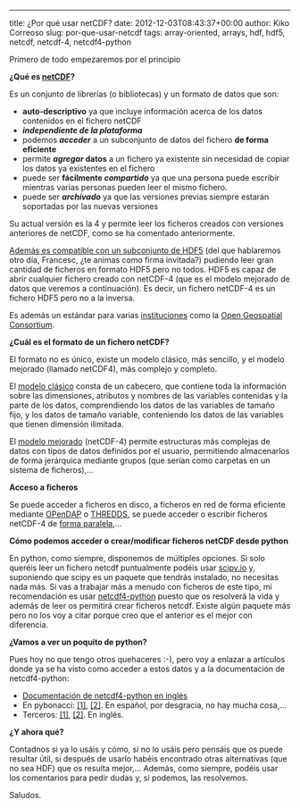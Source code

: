 ---
title: ¿Por qué usar netCDF?
date: 2012-12-03T08:43:37+00:00
author: Kiko Correoso
slug: por-que-usar-netcdf
tags: array-oriented, arrays, hdf, hdf5, netcdf, netcdf-4, netcdf4-python

Primero de todo empezaremos por el principio

**¿Qué es [netCDF](http://en.wikipedia.org/wiki/NetCDF)?**

Es un conjunto de librerías (o bibliotecas) y un formato de datos que son:

  *  **auto-descriptivo** ya que incluye información acerca de los datos contenidos en el fichero netCDF
  * **_independiente de la plataforma_**
  * podemos **_acceder_** a un subconjunto de datos del fichero **de forma eficiente**
  * permite **_agregar_ datos** a un fichero ya existente sin necesidad de copiar los datos ya existentes en el fichero
  * puede ser **fácilmente _compartido_** ya que una persona puede escribir mientras varias personas pueden leer el mismo fichero.
  * puede ser **_archivado_** ya que las versiones previas siempre estarán soportadas por las nuevas versiones

Su actual versión es la 4 y permite leer los ficheros creados con versiones anteriores de netCDF, como se ha comentado anteriormente.

[Además es compatible con un subconjunto de HDF5](http://www.unidata.ucar.edu/software/netcdf/docs/interoperability_hdf5.html) (del que hablaremos otro día, Francesc, ¿te animas como firma invitada?) pudiendo leer gran cantidad de ficheros en formato HDF5 pero no todos. HDF5 es capaz de abrir cualquier fichero creado con netCDF-4 (que es el modelo mejorado de datos que veremos a continuación). Es decir, un fichero netCDF-4 es un fichero HDF5 pero no a la inversa.

Es además un estándar para varias [instituciones](http://www.unidata.ucar.edu/software/netcdf/docs/standards.html) como la [Open Geospatial Consortium](http://www.opengeospatial.org/standards/netcdf).

**¿Cuál es el formato de un fichero netCDF?**

El formato no es único, existe un modelo clásico, más sencillo, y el modelo mejorado (llamado netCDF4), más complejo y completo.

<!--more-->

El [modelo clásico](http://www.unidata.ucar.edu/software/netcdf/workshops/2008/datamodel/NcClassicModel.html) consta de un cabecero, que contiene toda la información sobre las dimensiones, atributos y nombres de las variables contenidas y la parte de los datos, comprendiendo los datos de las variables de tamaño fijo, y los datos de tamaño variable, conteniendo los datos de las variables que tienen dimensión ilimitada.

El [modelo mejorado](http://www.unidata.ucar.edu/software/netcdf/workshops/2008/netcdf4/Nc4DataModel.html) (netCDF-4) permite estructuras más complejas de datos con tipos de datos definidos por el usuario, permitiendo almacenarlos de forma jerárquica mediante grupos (que serían como carpetas en un sistema de ficheros),...

**Acceso a ficheros**

Se puede acceder a ficheros en disco, a ficheros en red de forma eficiente mediante [OPenDAP](http://www.opendap.org/) o [THREDDS](http://www.unidata.ucar.edu/Projects/THREDDS/tech/TDS.html), se puede acceder o escribir ficheros netCDF-4 de [forma paralela](http://www.unidata.ucar.edu/software/netcdf/docs/parallel_io.html),...

**Cómo podemos acceder o crear/modificar ficheros netCDF desde python**

En python, como siempre, disponemos de múltiples opciones. Si solo queréis leer un fichero netcdf puntualmente podéis usar [scipy.io](http://docs.scipy.org/doc/scipy/reference/io.html) y, suponiendo que scipy es un paquete que tendrás instalado, no necesitas nada más. Si vas a trabajar más a menudo con ficheros de este tipo, mi recomendación es usar [netcdf4-python](http://code.google.com/p/netcdf4-python/) puesto que os resolverá la vida y además de leer os permitirá crear ficheros netcdf. Existe algún paquete más pero no los voy a citar porque creo que el anterior es el mejor con diferencia.

**¿Vamos a ver un poquito de python?**

Pues hoy no que tengo otros quehaceres :-), pero voy a enlazar a artículos donde ya se ha visto como acceder a estos datos y a la documentación de netcdf4-python:

  * [Documentación de netcdf4-python en inglés](http://netcdf4-python.googlecode.com/svn/trunk/docs/netCDF4-module.html)
  * En pybonacci: [[1]](http://pybonacci.org/2012/04/14/ejemplo-de-uso-de-basemap-y-netcdf4/), [[2]](http://pybonacci.org/2012/11/19/analisis-cluster-ii-clasificacion-no-supervisada-mediante-clasificacion-jerarquica-aglomerativa/). En español, por desgracia, no hay mucha cosa,...
  * Terceros: [[1]](http://www.esr.org/~chjiang/python.html), [[2]](http://snowball.millersville.edu/~adecaria/ESCI386P/esci386_lesson10_NetCDF-GRIB.pdf). En inglés.

**¿Y ahora qué?**

Contadnos si ya lo usáis y cómo, si no lo usáis pero pensáis que os puede resultar útil, si después de usarlo habéis encontrado otras alternativas (que no sea HDF) que os resulta mejor,... Además, como siempre, podéis usar los comentarios para pedir dudas y, si podemos, las resolvemos.

Saludos.